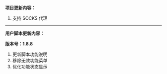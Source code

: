 **项目更新内容：**

1. 支持 SOCKS 代理

*****

**用户脚本更新内容：**

**版本号：1.8.8**

1. 更新脚本功能说明
2. 移除无效功能菜单
3. 优化功能状态显示
